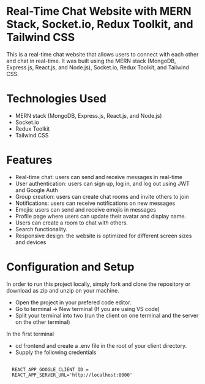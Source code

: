 # Real-Time Chat Website with MERN Stack, Socket.io, Redux Toolkit, and Tailwind CSS
 This is a real-time chat website that allows users to connect with each other and chat in real-time. It was built using the MERN stack (MongoDB, Express.js, 
 React.js, and Node.js), Socket.io, Redux Toolkit, and Tailwind CSS.

# Technologies Used
- MERN stack (MongoDB, Express.js, React.js, and Node.js)
- Socket.io
- Redux Toolkit
- Tailwind CSS

# Features
- Real-time chat: users can send and receive messages in real-time
- User authentication: users can sign up, log in, and log out using JWT and Google Auth
- Group creation: users can create chat rooms and invite others to join
- Notifications: users can receive notifications on new messages
- Emojis: users can send and receive emojis in messages
- Profile page where users can update their avatar and display name.
- Users can create a room to chat with others.
- Search functionality.
- Responsive design: the website is optimized for different screen sizes and devices

# Configuration and Setup
 In order to run this project locally, simply fork and clone the repository or download as zip and unzip on your machine.
 - Open the project in your prefered code editor.
 - Go to terminal -> New terminal (If you are using VS code)
 - Split your terminal into two (run the client on one terminal and the server on the other terminal)
     
  In the first terminal
   - cd frontend and create a .env file in the root of your client directory.
   - Supply the following credentials
  <pre>
  <code>
  REACT_APP_GOOGLE_CLIENT_ID =
  REACT_APP_SERVER_URL='http://localhost:8000'
  </code>
  </pre>


 

  




  

